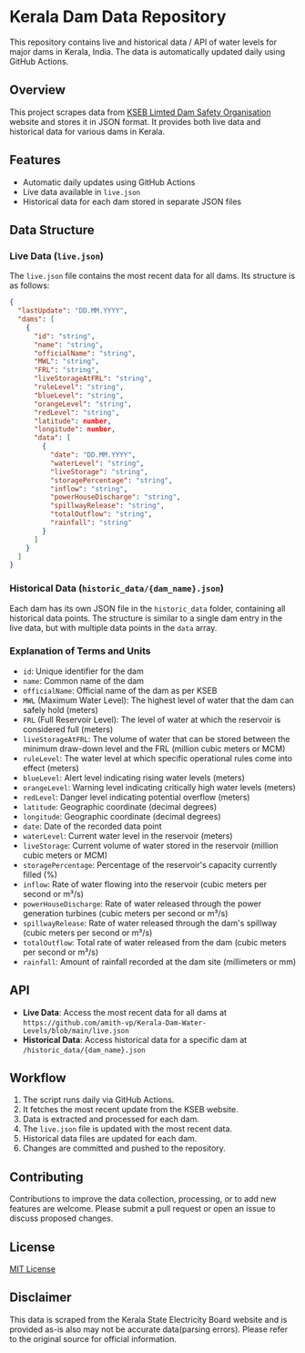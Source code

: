 # Kerala Dam Data Repository

This repository contains live and historical data / API of water levels for major dams in Kerala, India. The data is automatically updated daily using GitHub Actions.

## Overview

This project scrapes data from [KSEB Limted Dam Safety Organisation](https://dams.kseb.in/?page_id=45) website and stores it in JSON format. It provides both live data and historical data for various dams in Kerala.

## Features

- Automatic daily updates using GitHub Actions
- Live data available in `live.json`
- Historical data for each dam stored in separate JSON files

## Data Structure

### Live Data (`live.json`)

The `live.json` file contains the most recent data for all dams. Its structure is as follows:

```json
{
  "lastUpdate": "DD.MM.YYYY",
  "dams": [
    {
      "id": "string",
      "name": "string",
      "officialName": "string",
      "MWL": "string",
      "FRL": "string",
      "liveStorageAtFRL": "string",
      "ruleLevel": "string",
      "blueLevel": "string",
      "orangeLevel": "string",
      "redLevel": "string",
      "latitude": number,
      "longitude": number,
      "data": [
        {
          "date": "DD.MM.YYYY",
          "waterLevel": "string",
          "liveStorage": "string",
          "storagePercentage": "string",
          "inflow": "string",
          "powerHouseDischarge": "string",
          "spillwayRelease": "string",
          "totalOutflow": "string",
          "rainfall": "string"
        }
      ]
    }
  ]
}
```

### Historical Data (`historic_data/{dam_name}.json`)

Each dam has its own JSON file in the `historic_data` folder, containing all historical data points. The structure is similar to a single dam entry in the live data, but with multiple data points in the `data` array.

### Explanation of Terms and Units

- `id`: Unique identifier for the dam
- `name`: Common name of the dam
- `officialName`: Official name of the dam as per KSEB
- `MWL` (Maximum Water Level): The highest level of water that the dam can safely hold (meters)
- `FRL` (Full Reservoir Level): The level of water at which the reservoir is considered full (meters)
- `liveStorageAtFRL`: The volume of water that can be stored between the minimum draw-down level and the FRL (million cubic meters or MCM)
- `ruleLevel`: The water level at which specific operational rules come into effect (meters)
- `blueLevel`: Alert level indicating rising water levels (meters)
- `orangeLevel`: Warning level indicating critically high water levels (meters)
- `redLevel`: Danger level indicating potential overflow (meters)
- `latitude`: Geographic coordinate (decimal degrees)
- `longitude`: Geographic coordinate (decimal degrees)
- `date`: Date of the recorded data point
- `waterLevel`: Current water level in the reservoir (meters)
- `liveStorage`: Current volume of water stored in the reservoir (million cubic meters or MCM)
- `storagePercentage`: Percentage of the reservoir's capacity currently filled (%)
- `inflow`: Rate of water flowing into the reservoir (cubic meters per second or m³/s)
- `powerHouseDischarge`: Rate of water released through the power generation turbines (cubic meters per second or m³/s)
- `spillwayRelease`: Rate of water released through the dam's spillway (cubic meters per second or m³/s)
- `totalOutflow`: Total rate of water released from the dam (cubic meters per second or m³/s)
- `rainfall`: Amount of rainfall recorded at the dam site (millimeters or mm)


## API

- **Live Data**: Access the most recent data for all dams at `https://github.com/amith-vp/Kerala-Dam-Water-Levels/blob/main/live.json`
- **Historical Data**: Access historical data for a specific dam at `/historic_data/{dam_name}.json`

## Workflow

1. The script runs daily via GitHub Actions.
2. It fetches the most recent update from the KSEB website.
3. Data is extracted and processed for each dam.
4. The `live.json` file is updated with the most recent data.
5. Historical data files are updated for each dam.
6. Changes are committed and pushed to the repository.

## Contributing

Contributions to improve the data collection, processing, or to add new features are welcome. Please submit a pull request or open an issue to discuss proposed changes.

## License

[MIT License](LICENSE)

## Disclaimer

This data is scraped from the Kerala State Electricity Board website and is provided as-is also may not be accurate data(parsing errors). Please refer to the original source for official information.
